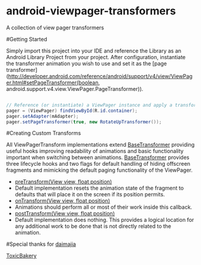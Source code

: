 android-viewpager-transformers
==============================

A collection of view pager transformers

#Getting Started

Simply import this project into your IDE and reference the Library as an Android Library Project from your project. After configuration, instantiate the transformer animation you wish to use and set it as the [page transformer](http://developer.android.com/reference/android/support/v4/view/ViewPager.html#setPageTransformer(boolean, android.support.v4.view.ViewPager.PageTransformer)).

```java

// Reference (or instantiate) a ViewPager instance and apply a transformer
pager = (ViewPager) findViewById(R.id.container);
pager.setAdapter(mAdapter);
pager.setPageTransformer(true, new RotateUpTransformer());

```

#Creating Custom Transforms

All ViewPagerTransform implementations extend [BaseTransformer](https://github.com/geftimov/android-viewpager-transformers/blob/master/library/src/main/java/com/eftimoff/viewpager/tranformators/BaseTransformer.java) providing useful hooks improving readability of animations and basic functionality important when switching between animations. [BaseTransformer](https://github.com/geftimov/android-viewpager-transformers/blob/master/library/src/main/java/com/eftimoff/viewpager/tranformators/BaseTransformer.java) provides three lifecycle hooks and two flags for default handling of hiding offscreen fragments and mimicking the default paging functionality of the ViewPager.

* [preTransform(View view, float position)](https://github.com/geftimov/android-viewpager-transformers/blob/master/library/src/main/java/com/eftimoff/viewpager/tranformators/BaseTransformer.java#L42)
 * Default implementation resets the animation state of the fragment to defaults that will place it on the screen if its position permits.
* [onTransform(View view, float position)](https://github.com/geftimov/android-viewpager-transformers/blob/master/library/src/main/java/com/eftimoff/viewpager/tranformators/BaseTransformer.java#L14)
 * Animations should perform all or most of their work inside this callback.
* [postTransform(View view, float position)](https://github.com/geftimov/android-viewpager-transformers/blob/master/library/src/main/java/com/eftimoff/viewpager/tranformators/BaseTransformer.java#L75)
 * Default implementation does nothing. This provides a logical location for any additional work to be done that is not directly related to the animation.

#Special thanks for
[daimajia](https://github.com/daimajia)

[ToxicBakery](https://github.com/ToxicBakery)
